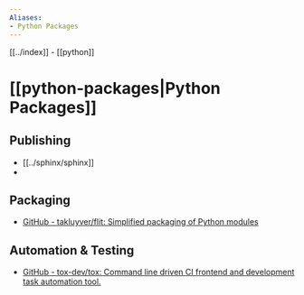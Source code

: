 ```yaml
---
Aliases:
- Python Packages
---
```


[[../index]] - [[python]]

# [[python-packages|Python Packages]]

## Publishing

- [[../sphinx/sphinx]]
- 

## Packaging
- [GitHub - takluyver/flit: Simplified packaging of Python modules](https://github.com/takluyver/flit)

## Automation & Testing

- [GitHub - tox-dev/tox: Command line driven CI frontend and development task automation tool.](https://github.com/tox-dev/tox)